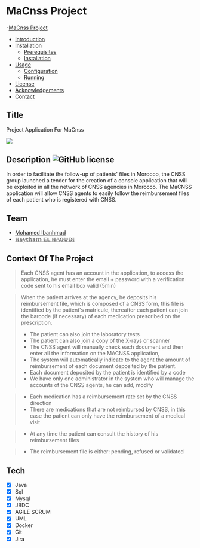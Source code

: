 ﻿# MaCnss Project
-[MaCnss Project](#macnss-project)
  - [Introduction](#introduction)
  - [Installation](#installation)
    - [Prerequisites](#prerequisites)
    - [Installation](#installation-1)
  - [Usage](#usage)
    - [Configuration](#configuration)
    - [Running](#running)
  - [License](#license)
  - [Acknowledgements](#acknowledgements)
  - [Contact](#contact)

## Title 
Project Application For MaCnss

![](https://www.mapcasablanca.ma/map/uploads/2021/06/CNSS-3.jpg)

## Description ![GitHub license](https://img.shields.io/github/license/Naereen/StrapDown.js.svg)
In order to facilitate the follow-up of patients' files in Morocco, the CNSS group launched a tender for the creation of a console application that will be exploited in all the network of CNSS agencies in Morocco.
The MaCNSS application will allow CNSS agents to easily follow the reimbursement files of each patient who is registered with CNSS.
## Team
- [Mohamed Ibanhmad](https://www.linkedin.com/in/mohamed-ibnahmad/)
- [ℍ𝕒𝕪𝕥𝕙𝕒𝕞 𝔼𝕃 ℍ𝔸𝕆𝕌𝔻𝕀](https://www.linkedin.com/in/haitham-elhaoudi-2001/)
## Context Of The Project
> Each CNSS agent has an account in the application, to access the application, he must enter the email + password with a verification code sent to his email box valid (5min)

> When the patient arrives at the agency, he deposits his reimbursement file, which is composed of a CNSS form, this file is identified by the patient's matricule, thereafter each patient can join the barcode (if necessary) of each medication prescribed on the prescription.
> - The patient can also join the laboratory tests
> - The patient can also join a copy of the X-rays or scanner
> - The CNSS agent will manually check each document and then enter all the information on the MACNSS application,
> - The system will automatically indicate to the agent the amount of reimbursement of each document deposited by the patient.
> - Each document deposited by the patient is identified by a code
> - We have only one administrator in the system who will manage the accounts of the CNSS agents, he can add, modify

> - Each medication has a reimbursement rate set by the CNSS direction
> - There are medications that are not reimbursed by CNSS, in this case the patient can only have the reimbursement of a medical visit

> - At any time the patient can consult the history of his reimbursement files

> - The reimbursement file is either: pending, refused or validated
## Tech
- [x] Java 
- [x] Sql
- [x] Mysql
- [x] JBDC
- [x] AGILE SCRUM
- [x] UML
- [x] Docker
- [x] Git
- [x] Jira
